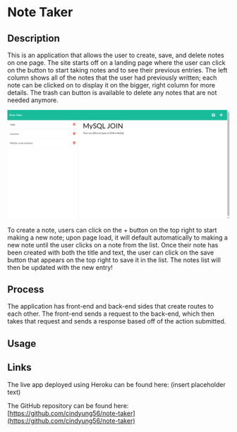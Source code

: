 # Note Taker

## Description

This is an application that allows the user to create, save, and delete notes on one page. The site starts off on a landing page where the user can click on the button to start taking notes and to see their previous entries. The left column shows all of the notes that the user had previously written; each note can be clicked on to display it on the bigger, right column for more details. The trash can button is available to delete any notes that are not needed anymore.

![The notes page to create and delete notes](./images/image-01.png)

To create a note, users can click on the + button on the top right to start making a new note; upon page load, it will default automatically to making a new note until the user clicks on a note from the list. Once their note has been created with both the title and text, the user can click on the save button that appears on the top right to save it in the list. The notes list will then be updated with the new entry!

## Process

The application has front-end and back-end sides that create routes to each other. The front-end sends a request to the back-end, which then takes that request and sends a response based off of the action submitted.



## Usage



## Links

The live app deployed using Heroku can be found here: (insert placeholder text)

The GitHub repository can be found here: [https://github.com/cindyung56/note-taker](https://github.com/cindyung56/note-taker)